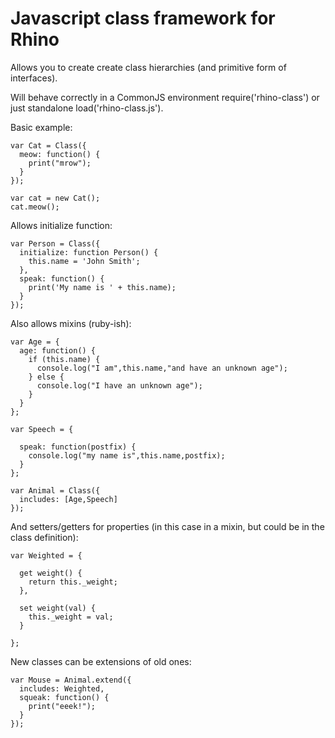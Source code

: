 Javascript class framework for Rhino
=========

Allows you to create create class hierarchies (and primitive form of interfaces).

Will behave correctly in a CommonJS environment require('rhino-class') or just standalone load('rhino-class.js').

Basic example:

    var Cat = Class({
      meow: function() {
        print("mrow");
      }
    });

    var cat = new Cat();
    cat.meow();

Allows initialize function:

    var Person = Class({
      initialize: function Person() {
        this.name = 'John Smith';
      },
      speak: function() {
        print('My name is ' + this.name);
      }
    });

Also allows mixins (ruby-ish):

    var Age = {
      age: function() {
        if (this.name) {
          console.log("I am",this.name,"and have an unknown age");
        } else {
          console.log("I have an unknown age");
        }
      }
    };

    var Speech = {

      speak: function(postfix) {
        console.log("my name is",this.name,postfix);
      }
    };

    var Animal = Class({
      includes: [Age,Speech]      
    });

And setters/getters for properties (in this case in a mixin, but could be in the class definition):

    var Weighted = {
        
      get weight() {
        return this._weight;
      },
    
      set weight(val) {
        this._weight = val;
      }  
    
    };

New classes can be extensions of old ones:

    var Mouse = Animal.extend({
      includes: Weighted,
      squeak: function() {
        print("eeek!");
      }
    });
